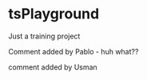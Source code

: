 # tsPlayground
Just a training project

Comment added by Pablo - huh what??

comment added by Usman
